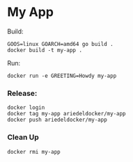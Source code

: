 # My App

Build:

```
GOOS=linux GOARCH=amd64 go build .
docker build -t my-app .
```

Run:

```
docker run -e GREETING=Howdy my-app
```

### Release:

```
docker login
docker tag my-app ariedeldocker/my-app
docker push ariedeldocker/my-app
```

### Clean Up

```
docker rmi my-app
```
